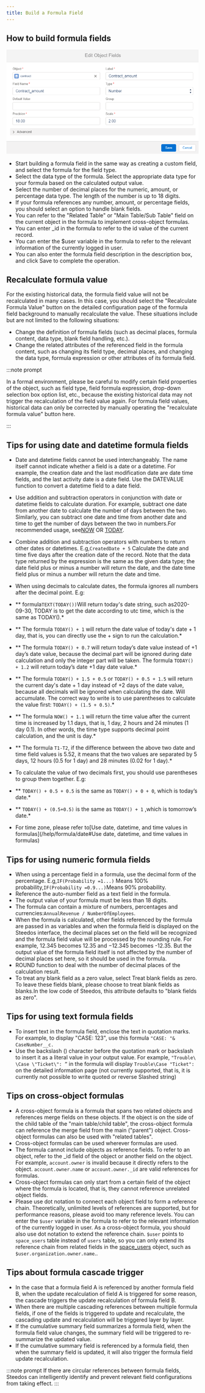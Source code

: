 ```yaml
---
title: Build a Formula Field
---
```


## How to build formula fields

![How_to_build_formula_fields](/assets/formula/field.png)
 
- Start building a formula field in the same way as creating a custom field, and select the formula for the field type.
- Select the data type of the formula. Select the appropriate data type for your formula based on the calculated output value.
- Select the number of decimal places for the numeric, amount, or percentage data type. The length of the number is up to 18 digits.
- If your formula references any number, amount, or percentage fields, you should select an option to handle blank fields.
- You can refer to the "Related Table" or "Main Table/Sub Table" field on the current object in the formula to implement cross-object formulas.
- You can enter _id in the formula to refer to the id value of the current record.
- You can enter the $user variable in the formula to refer to the relevant information of the currently logged in user.
- You can also enter the formula field description in the description box, and click Save to complete the operation.

## Recalculate formula value

For the existing historical data, the formula field value will not be recalculated in many cases. In this case, you should select the "Recalculate Formula Value" button on the detailed configuration page of the formula field background to manually recalculate the value. These situations include but are not limited to the following situations:

- Change the definition of formula fields (such as decimal places, formula content, data type, blank field handling, etc.).
- Change the related attributes of the referenced field in the formula content, such as changing its field type, decimal places, and changing the data type, formula expression or other attributes of its formula field.

:::note prompt

In a formal environment, please be careful to modify certain field properties of the object, such as field type, field formula expression, drop-down selection box option list, etc., because the existing historical data may not trigger the recalculation of the field value again. For formula field values, historical data can only be corrected by manually operating the "recalculate formula value" button here.

:::

## Tips for using date and datetime formula fields

- Date and datetime fields cannot be used interchangeably. The name itself cannot indicate whether a field is a date or a datetime. For example, the creation date and the last modification date are date time fields, and the last activity date is a date field. Use the DATEVALUE function to convert a datetime field to a date field.
- Use addition and subtraction operators in conjunction with date or datetime fields to calculate duration. For example, subtract one date from another date to calculate the number of days between the two. Similarly, you can subtract one date and time from another date and time to get the number of days between the two in numbers.For recommended usage, see[NOW](/docs/formula/function_date#now) OR [TODAY](/docs/formula/function_date#today).
- Combine addition and subtraction operators with numbers to return other dates or datetimes. E.g,`CreatedDate + 5` Calculate the date and time five days after the creation date of the record. Note that the data type returned by the expression is the same as the given data type; the date field plus or minus a number will return the date, and the date time field plus or minus a number will return the date and time. 
- When using decimals to calculate dates, the formula ignores all numbers after the decimal point. E.g:

- ** formula`TEXT(TODAY())`Will return today's date string, such as2020-09-30, TODAY is to get the date according to utc time, which is the same as TODAY().*
- ** The formula `TODAY() + 1` will return the date value of today's date + 1 day, that is, you can directly use the + sign to run the calculation.*
- ** The formula `TODAY() + 0.7` will return today’s date value instead of +1 day’s date value, because the decimal part will be ignored during date calculation and only the integer part will be taken. The formula `TODAY() + 1.2` will return today’s date +1 day date value.*
- ** The formula `TODAY() + 1.5 + 0.5` or `TODAY() + 0.5 + 1.5` will return the current day's date + 1 day instead of +2 days of the date value, because all decimals will be ignored when calculating the date. Will accumulate. The correct way to write is to use parentheses to calculate the value first: `TODAY() + (1.5 + 0.5)`.*
- ** The formula `NOW() + 1.1` will return the time value after the current time is increased by 1.1 days, that is, 1 day, 2 hours and 24 minutes (1 day 0.1). In other words, the time type supports decimal point calculation, and the unit is day.*
- ** The formula `T1-T2`, if the difference between the above two date and time field values is 5.52, it means that the two values are separated by 5 days, 12 hours (0.5 for 1 day) and 28 minutes (0.02 for 1 day).*

- To calculate the value of two decimals first, you should use parentheses to group them together. E.g:

- ** `TODAY() + 0.5 + 0.5` is the same as `TODAY() + 0 + 0`, which is today’s date.*
- ** `TODAY() + (0.5+0.5)` is the same as `TODAY() + 1` ,which is tomorrow’s date.*

- For time zone, please refer to[Use date, datetime, and time values in formulas](/help/formula/date#Use date, datetime, and time values in formulas)

## Tips for using numeric formula fields

- When using a percentage field in a formula, use the decimal form of the percentage. E.g,`IF(Probability =1...)` Means 100% probability,`IF(Probability =0.9...)`Means 90% probability.
- Reference the auto-number field as a text field in the formula.
- The output value of your formula must be less than 18 digits.
- The formula can contain a mixture of numbers, percentages and currencies:`AnnualRevenue / NumberOfEmployees`.
- When the formula is calculated, other fields referenced by the formula are passed in as variables and when the formula field is displayed on the Steedos interface, the decimal places set on the field will be recognized and the formula field value will be processed by the rounding rule. For example, 12.345 becomes 12.35 and −12.345 becomes -12.35. But the output value of the formula field itself is not affected by the number of decimal places set here, so it should be used in the formula.
- ROUND function to deal with the number of decimal places of the calculation result.
- To treat any blank field as a zero value, select Treat blank fields as zero. To leave these fields blank, please choose to treat blank fields as blanks.In the low code of Steedos, this attribute defaults to "blank fields as zero".

## Tips for using text formula fields

- To insert text in the formula field, enclose the text in quotation marks. For example, to display "CASE: 123", use this formula `"CASE: "& CaseNumber__c.`
- Use the backslash (\) character before the quotation mark or backslash to insert it as a literal value in your output value. For example, `"Trouble\ \Case \"Ticket\": ”` in the formula will display `Trouble\Case "Ticket":` on the detailed information page (not currently supported, that is, it is currently not possible to write quoted or reverse Slashed string)

## Tips on cross-object formulas

- A cross-object formula is a formula that spans two related objects and references merge fields on these objects. If the object is on the side of the child table of the "main table/child table", the cross-object formula can reference the merge field from the main ("parent") object. Cross-object formulas can also be used with "related tables".
- Cross-object formulas can be used wherever formulas are used.
- The formula cannot include objects as reference fields. To refer to an object, refer to the _id field of the object or another field on the object. For example, `account.owner` is invalid because it directly refers to the object. `account.owner.name` or `account.owner._id` are valid references for formulas.
- Cross-object formulas can only start from a certain field of the object where the formula is located, that is, they cannot reference unrelated object fields.
- Please use dot notation to connect each object field to form a reference chain. Theoretically, unlimited levels of references are supported, but for performance reasons, please avoid too many reference levels.
You can enter the `$user` variable in the formula to refer to the relevant information of the currently logged in user. As a cross-object formula, you should also use dot notation to extend the reference chain. `$user` points to `space_users` table instead of `users` table, so you can only extend its reference chain from related fields in the [space_users](https://github.com/steedos/steedos-platform/blob/master/packages/standard-objects/space_users.object.yml)<!-- [space_users](/developer/standard_objects#Employee-space_users)--> object, such as `$user.organization.owner.name`.<!-- Please refer to the extended attributes [space_users object source code](https://github.com/steedos/steedos-platform/blob/master/packages/standard-objects/space_users.object.yml)-->.

## Tips about formula cascade trigger 

- In the case that a formula field A is referenced by another formula field B, when the update recalculation of field A is triggered for some reason, the cascade triggers the update recalculation of formula field B.
- When there are multiple cascading references between multiple formula fields, if one of the fields is triggered to update and recalculate, the cascading update and recalculation will be triggered layer by layer.
- If the cumulative summary field summarizes a formula field, when the formula field value changes, the summary field will be triggered to re-summarize the updated value.
- If the cumulative summary field is referenced by a formula field, then when the summary field is updated, it will also trigger the formula field update recalculation.

:::note prompt
If there are circular references between formula fields, Steedos can intelligently identify and prevent relevant field configurations from taking effect.
:::
